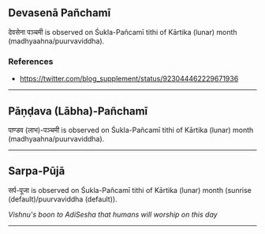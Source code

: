 ## Devasenā Pañchamī
देवसेना पञ्चमी is observed on Śukla-Pañcamī tithi of Kārtika (lunar) month (madhyaahna/puurvaviddha).


### References
* https://twitter.com/blog_supplement/status/923044462229671936


---
## Pāṇḍava (Lābha)-Pañchamī
पाण्डव (लाभ)-पञ्चमी is observed on Śukla-Pañcamī tithi of Kārtika (lunar) month (madhyaahna/puurvaviddha).



---
## Sarpa-Pūjā
सर्प-पूजा is observed on Śukla-Pañcamī tithi of Kārtika (lunar) month (sunrise (default)/puurvaviddha (default)).

_Vishnu's boon to AdiSesha that humans will worship on this day_

---
